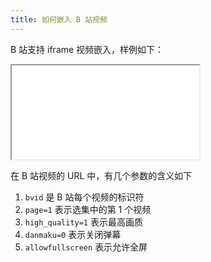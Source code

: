```yaml
---
title: 如何嵌入 B 站视频
---
```


B 站支持 iframe 视频嵌入，样例如下：

<iframe src="//player.bilibili.com/player.html?bvid=BV1ps411U7xc&page=1&high_quality=1&danmaku=0" allowfullscreen></iframe>

在 B 站视频的 URL 中，有几个参数的含义如下

1. `bvid` 是 B 站每个视频的标识符
2. `page=1` 表示选集中的第 1 个视频
3. `high_quality=1` 表示最高画质
4. `danmaku=0` 表示关闭弹幕
5. `allowfullscreen` 表示允许全屏
